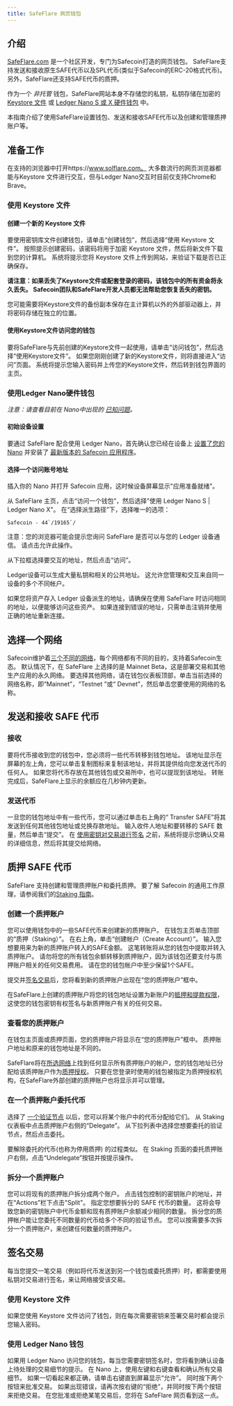 ```yaml
---
title: SafeFlare 网页钱包
---
```


## 介绍

[SafeFlare.com](https://solflare.com/) 是一个社区开发，专门为Safecoin打造的网页钱包。 SafeFlare支持发送和接收原生SAFE代币以及SPL代币(类似于Safecoin的ERC-20格式代币)。 另外，SafeFlare还支持SAFE代币的质押。

作为一个 _非托管_ 钱包，SafeFlare网站本身不存储您的私钥，私钥存储在加密的 [Keystore 文件](#using-a-keystore-file) 或 [Ledger Nano S 或 X 硬件钱包](#using-a-ledger-nano-hardware-wallet) 中。

本指南介绍了使用SafeFlare设置钱包、发送和接收SAFE代币以及创建和管理质押账户等。

## 准备工作

在支持的浏览器中打开https://www.solflare.com。  大多数流行的网页浏览器都能与Keystore 文件进行交互，但与Ledger Nano交互时目前仅支持Chrome和Brave。

### 使用 Keystore 文件

#### 创建一个新的 Keystore 文件
要使用密钥库文件创建钱包，请单击“创建钱包”，然后选择“使用 Keystore 文件”。  按照提示创建密码，该密码将用于加密 Keystore 文件，然后将新文件下载到您的计算机。  系统将提示您将 Keystore 文件上传到网站，来验证下载是否已正确保存。

**请注意：如果丢失了Keystore文件或配套登录的密码，该钱包中的所有资金将永久丢失。  Safecoin团队和SafeFlare开发人员都无法帮助您恢复丢失的密钥。**

您可能需要将Keystore文件的备份副本保存在主计算机以外的外部驱动器上，并将密码存储在独立的位置。

#### 使用Keystore文件访问您的钱包
要将SafeFlare与先前创建的Keystore文件一起使用，请单击“访问钱包”，然后选择“使用Keystore文件”。  如果您刚刚创建了新的Keystore文件，则将直接进入“访问”页面。 系统将提示您输入密码并上传您的Keystore文件，然后转到钱包界面的主页。

### 使用Ledger Nano硬件钱包

*注意：请查看目前在 Nano中出现的 [已知问题](ledger-live.md#known-issues)。*

#### 初始设备设置
要通过 SafeFlare 配合使用 Ledger Nano，首先确认您已经在设备上 [设置了您的 Nano](ledger-live.md) 并安装了 [ 最新版本的 Safecoin 应用程序](ledger-live.md#upgrade-to-the-latest-version-of-the-solana-app)。

#### 选择一个访问账号地址
插入你的 Nano 并打开 Safecoin 应用，这时候设备屏幕显示"应用准备就绪"。

从 SafeFlare 主页，点击“访问一个钱包”，然后选择"使用 Ledger Nano S | Ledger Nano X"。  在“选择派生路径”下，选择唯一的选项：

``Safecoin - 44`/19165`/``

注意：您的浏览器可能会提示您询问 SafeFlare 是否可以与您的 Ledger 设备通信。  请点击允许此操作。

从下拉框选择要交互的地址，然后点击“访问”。

Ledger设备可以生成大量私钥和相关的公共地址。 这允许您管理和交互来自同一设备的多个不同帐户。

如果您将资产存入 Ledger 设备派生的地址，请确保在使用 SafeFlare 时访问相同的地址，以便能够访问这些资产。  如果连接到错误的地址，只需单击注销并使用正确的地址重新连接。

## 选择一个网络

Safecoin维护着[三个不同的网络](../clusters)，每个网络都有不同的目的，支持着Safecoin生态。  默认情况下，在 SafeFlare 上选择的是 Mainnet Beta，这是部署交易和其他生产应用的永久网络。  要选择其他网络，请在钱包仪表板顶部，单击当前选择的网络名称，即“Mainnet”，“Testnet ”或“ Devnet”，然后单击您要使用的网络的名称。

## 发送和接收 SAFE 代币

### 接收
要将代币接收到您的钱包中，您必须将一些代币转移到钱包地址。  该地址显示在屏幕的左上角，您可以单击复制图标来复制该地址，并将其提供给向您发送代币的任何人。  如果您将代币存放在其他钱包或交易所中，也可以提现到该地址。  转账完成后，SafeFlare上显示的余额应在几秒钟内更新。

### 发送代币
一旦您的钱包地址中有一些代币，您可以通过单击右上角的“ Transfer SAFE”将其发送到任何其他钱包地址或兑换存款地址。  输入收件人地址和要转移的 SAFE 数量，然后单击“提交”。  在 [使用密钥对交易进行签名](#signing-a-transaction) 之前，系统将提示您确认交易的详细信息，然后将其提交给网络。

## 质押 SAFE 代币
SafeFlare 支持创建和管理质押账户和委托质押。  要了解 Safecoin 的通用工作原理，请参阅我们的[Staking 指南](../staking)。

### 创建一个质押账户
您可以使用钱包中的一些SAFE代币来创建新的质押账户。 在钱包主页单击顶部的“质押（Staking）”。  在右上角，单击“创建帐户（Create Account）”。  输入您想要用来为新的质押账户转入的SAFE金额。  这笔转账将从您的钱包中提取并转入质押账户。  请勿将您的所有钱包余额转移到质押账户，因为该钱包还要支付与质押账户相关的任何交易费用。  请在您的钱包帐户中至少保留1个SAFE。

提交并[签名交易](#signing-a-transaction)后，您将看到新的质押账户出现在“您的质押账户”框中。

在SafeFlare上创建的质押账户将您的钱包地址设置为新账户的[抵押和提款权限](../staking/stake-accounts#understanding-account-authorities)，这使您的钱包密钥有权签名与新质押账户有关的任何交易。

### 查看您的质押账户
在钱包主页面或质押页面，您的质押账户将显示在“您的质押账户”框中。  质押账户地址和原来的钱包地址是不同的。

SafeFlare将在[所选网络](#select-a-network)上找到任何显示所有质押账户的帐户，您的钱包地址已分配给该质押账户作为[质押授权](../staking/stake-accounts#understanding-account-authorities)。 只要在您登录时使用的钱包被指定为质押授权机构，在SafeFlare外部创建的质押账户也将显示并可以管理。

### 在一个质押账户委托代币
选择了 [一个验证节点](../staking#select-a-validator) 以后，您可以将某个账户中的代币分配给它们。  从 Staking 仪表板中点击质押账户右侧的“Delegate”。 从下拉列表中选择您想要委托的验证节点，然后点击委托。

要解除委托的代币(也称为停用质押) 的过程类似。  在 Staking 页面的委托质押账户右侧，点击“Undelegate”按钮并按提示操作。

### 拆分一个质押账户
您可以将现有的质押账户拆分成两个账户。  点击钱包控制的密钥账户的地址，并在“Actions”栏下点击"Split"。  指定您想要拆分的 SAFE 代币的数量。  这将会导致您新的密钥账户中代币金额和现有质押账户余额减少相同的数量。  拆分您的质押帐户能让您委托不同数量的代币给多个不同的验证节点。 您可以按需要多次拆分一个质押账户，来创建任何数量的质押账户。

## 签名交易
每当您提交一笔交易（例如将代币发送到另一个钱包或委托质押）时，都需要使用私钥对交易进行签名，来让网络接受该交易。

### 使用 Keystore 文件
如果您使用 Keystore 文件访问了钱包，则在每次需要密钥来签署交易时都会提示您输入密码。

### 使用 Ledger Nano 钱包
如果用 Ledger Nano 访问您的钱包，每当您需要密钥签名时，您将看到确认设备上待处理的交易细节的提示。 在 Nano 上，使用左键和右键查看和确认所有交易细节。  如果一切看起来都正确，请单击右键直到屏幕显示“允许”。  同时按下两个按钮来批准交易。 如果出现错误，请再次按右键的“拒绝”，并同时按下两个按钮来拒绝交易。  在您批准或拒绝某笔交易后，您将在 SafeFlare 网页看到这一点。
